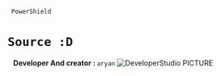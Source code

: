 <code> PowerShield <h1>Source :D </h1> </code>
<b>Developer And creator : </b>
<code>aryan</code>
<img src ="http://developer1.ir/Pic/imgexample.jpg" alt ="DeveloperStudio PICTURE" />
